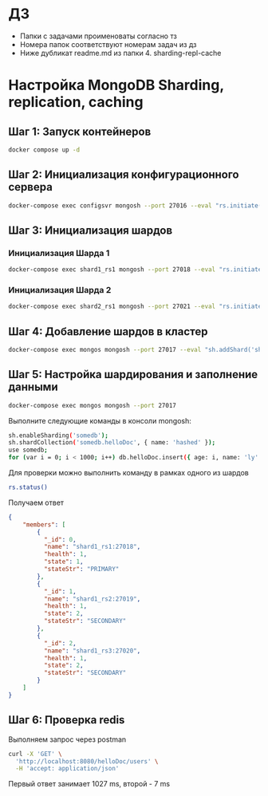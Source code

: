 # ДЗ

- Папки с задачами проименоваты согласно тз
- Номера папок соответствуют номерам задач из дз
- Ниже дубликат readme.md из папки 4. sharding-repl-cache

# Настройка MongoDB Sharding, replication, caching

## Шаг 1: Запуск контейнеров
```bash
docker compose up -d
```

## Шаг 2: Инициализация конфигурационного сервера
```bash
docker-compose exec configsvr mongosh --port 27016 --eval "rs.initiate({_id: 'configrs', configsvr: true, members: [{_id: 0, host: 'configsvr:27016'}]})"
```

## Шаг 3: Инициализация шардов
### Инициализация Шарда 1
```bash
docker-compose exec shard1_rs1 mongosh --port 27018 --eval "rs.initiate({_id: 'shard1rs', members: [{_id: 0, host: 'shard1_rs1:27018'}, {_id: 1, host: 'shard1_rs2:27019'}, {_id: 2, host: 'shard1_rs3:27020'}]})"
```

### Инициализация Шарда 2
```bash
docker-compose exec shard2_rs1 mongosh --port 27021 --eval "rs.initiate({_id: 'shard2rs', members: [{_id: 0, host: 'shard2_rs1:27021'}, {_id: 1, host: 'shard2_rs2:27022'}, {_id: 2, host: 'shard2_rs3:27023'}]})"
```

## Шаг 4: Добавление шардов в кластер
```bash
docker-compose exec mongos mongosh --port 27017 --eval "sh.addShard('shard1rs/shard1_rs1:27018'); sh.addShard('shard2rs/shard2_rs1:27021')"
```

## Шаг 5: Настройка шардирования и заполнение данными
```bash
docker-compose exec mongos mongosh --port 27017
```

Выполните следующие команды в консоли mongosh:
```bash
sh.enableSharding('somedb');
sh.shardCollection('somedb.helloDoc', { name: 'hashed' });
use somedb;
for (var i = 0; i < 1000; i++) db.helloDoc.insert({ age: i, name: 'ly' + i });
```
Для проверки можно выполнить команду в рамках одного из шардов
```bash
rs.status()
```
Получаем ответ
```json
{
	"members": [
		{
		  "_id": 0,
		  "name": "shard1_rs1:27018",
		  "health": 1,
		  "state": 1,
		  "stateStr": "PRIMARY"
		},
		{
		  "_id": 1,
		  "name": "shard1_rs2:27019",
		  "health": 1,
		  "state": 2,
		  "stateStr": "SECONDARY"
		},
		{
		  "_id": 2,
		  "name": "shard1_rs3:27020",
		  "health": 1,
		  "state": 2,
		  "stateStr": "SECONDARY"
		}
	]
}
```

## Шаг 6: Проверка redis

Выполняем запрос через postman
```bash
curl -X 'GET' \
  'http://localhost:8080/helloDoc/users' \
  -H 'accept: application/json'
```
Первый ответ занимает 1027 ms, второй - 7 ms